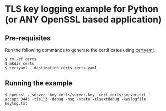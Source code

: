 
# TLS key logging example for Python (or ANY OpenSSL based application)

## Pre-requisites

Run the following commands to generate the certificates using [certyaml](https://github.com/tsaarni/certyaml).

```console
$ rm -rf certs
$ mkdir certs
$ certyaml --destination certs certs.yaml
```

## Running the example


```console
$ openssl s_server -key certs/server.key -cert certs/server.crt -accept 8443 -tls1_3 -debug -msg -state -tlsextdebug -keylogfile keylog.txt
```

```console

